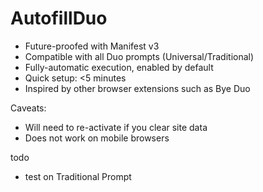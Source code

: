 # AutofillDuo

* Future-proofed with Manifest v3
* Compatible with all Duo prompts (Universal/Traditional)
* Fully-automatic execution, enabled by default
* Quick setup: <5 minutes
* Inspired by other browser extensions such as Bye Duo

Caveats:
* Will need to re-activate if you clear site data
* Does not work on mobile browsers

todo
* test on Traditional Prompt
